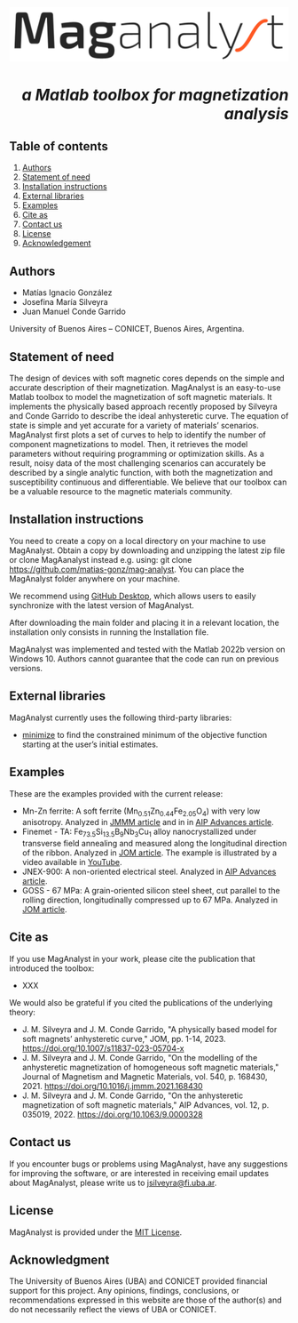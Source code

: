
![Image](https://github.com/matias-gonz/mag-analyst/blob/main/logo_maganalyst.png)
# *<div dir="rtl"> a Matlab toolbox for magnetization analysis </div>*

## Table of contents
1. [Authors](#authors)
2. [Statement of need](#statement-of-need)
3. [Installation instructions](#installation-instructions)
4. [External libraries](#external-libraries)
5. [Examples](#examples)
6. [Cite as](#cite-as)
7. [Contact us](#contact-us)
8. [License](#license)
9. [Acknowledgement](#acknowledgment)
 
 ## Authors
  - Matías Ignacio González
  - Josefina María Silveyra
  - Juan Manuel Conde Garrido
	
University of Buenos Aires – CONICET, Buenos Aires, Argentina.
   
## Statement of need

The design of devices with soft magnetic cores depends on the simple and accurate description of their magnetization. MagAnalyst is an easy-to-use Matlab toolbox to model the magnetization of soft magnetic materials. It implements the physically based approach recently proposed by Silveyra and Conde Garrido to describe the ideal anhysteretic curve. The equation of state is simple and yet accurate for a variety of materials’ scenarios. MagAnalyst first plots a set of curves to help to identify the number of component magnetizations to model. Then, it retrieves the model parameters without requiring programming or optimization skills. As a result, noisy data of the most challenging scenarios can accurately be described by a single analytic function, with both the magnetization and susceptibility continuous and differentiable. We believe that our toolbox can be a valuable resource to the magnetic materials community.

## Installation instructions

You need to create a copy on a local directory on your machine to use MagAnalyst. Obtain a copy by downloading and unzipping the latest zip file or clone MagAanalyst instead e.g. using: git clone https://github.com/matias-gonz/mag-analyst. You can place the MagAnalyst folder anywhere on your machine.

We recommend using [GitHub Desktop](https://desktop.github.com/), which allows users to easily synchronize with the latest version of MagAnalyst.

After downloading the main folder and placing it in a relevant location, the installation only consists in running the Installation file.
 
MagAnalyst was implemented and tested with the Matlab 2022b version on Windows 10. Authors cannot guarantee that the code can run on previous versions.

## External libraries

MagAnalyst currently uses the following third-party libraries:
* [minimize](https://www.mathworks.com/matlabcentral/fileexchange/24298-minimize) to find the constrained minimum of the objective function starting at the user’s initial estimates.

## Examples

These are the examples provided with the current release:

* Mn-Zn ferrite: A soft ferrite (Mn<sub>0.51</sub>Zn<sub>0.44</sub>Fe<sub>2.05</sub>O<sub>4</sub>) with very low anisotropy. Analyzed in [JMMM article](https://doi.org/10.1016/j.jmmm.2021.168430) and in in [AIP Advances article](https://doi.org/10.1063/9.0000328).
* Finemet - TA: Fe<sub>73.5</sub>Si<sub>13.5</sub>B<sub>9</sub>Nb<sub>3</sub>Cu<sub>1</sub> alloy nanocrystallized under transverse field annealing and measured along the longitudinal direction of the ribbon. Analyzed in [JOM article](https://doi.org/10.1007/s11837-023-05704-x). The example is illustrated by a video available in [YouTube](https://www.youtube.com/channel/xxx).
* JNEX-900: A non-oriented electrical steel. Analyzed in [AIP Advances article](https://doi.org/10.1063/9.0000328). 
* GOSS - 67 MPa: A grain-oriented silicon steel sheet, cut parallel to the rolling direction, longitudinally compressed up to 67 MPa. Analyzed in [JOM article](https://doi.org/10.1007/s11837-023-05704-x). 

## Cite as

If you use MagAnalyst in your work, please cite the publication that introduced the toolbox: 
* XXX

We would also be grateful if you cited the publications of the underlying theory:
* J. M. Silveyra and J. M. Conde Garrido, "A physically based model for soft magnets’ anhysteretic curve," JOM, pp. 1-14, 2023. https://doi.org/10.1007/s11837-023-05704-x
* J. M. Silveyra and J. M. Conde Garrido, "On the modelling of the anhysteretic magnetization of homogeneous soft magnetic materials," Journal of Magnetism and Magnetic Materials, vol. 540, p. 168430, 2021. https://doi.org/10.1016/j.jmmm.2021.168430
* J. M. Silveyra and J. M. Conde Garrido, "On the anhysteretic magnetization of soft magnetic materials," AIP Advances, vol. 12, p. 035019, 2022. https://doi.org/10.1063/9.0000328

## Contact us

If you encounter bugs or problems using MagAnalyst, have any suggestions for improving the software, or are interested in receiving email updates about MagAnalyst, please write us to jsilveyra@fi.uba.ar.

## License

MagAnalyst is provided under the [MIT License](https://github.com/matias-gonz/mag-analyst/blob/main/License.txt).

## Acknowledgment

The University of Buenos Aires (UBA) and CONICET provided financial support for this project.
Any opinions, findings, conclusions, or recommendations expressed in this website are those of the author(s) and do not necessarily reflect the views of UBA or CONICET.
